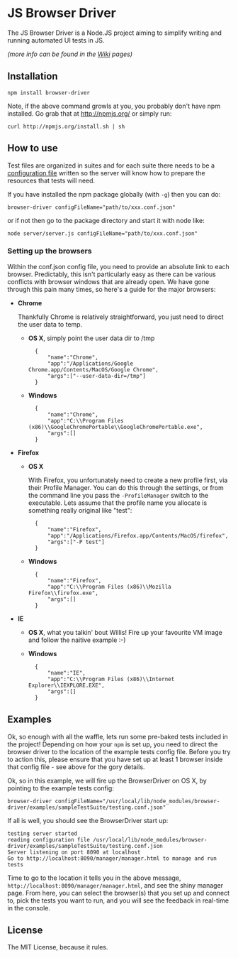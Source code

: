 # JS Browser Driver
The JS Browser Driver is a Node.JS project aiming to simplify writing and running automated UI tests in JS.

_(more info can be found in the [Wiki](https://github.com/PerformanceHorizonGroup/JS-Browser-Driver/wiki) pages)_

## Installation

    npm install browser-driver
    
Note, if the above command growls at you, you probably don't have npm installed. Go grab that at http://npmjs.org/ or simply run:

    curl http://npmjs.org/install.sh | sh

## How to use
Test files are organized in suites and for each suite there needs to be a [configuration file](https://github.com/PerformanceHorizonGroup/JS-Browser-Driver/wiki/Configuration-file) written so the server will know how to prepare the resources that tests will need.

If you have installed the npm package globally (with `-g`) then you can do:

    browser-driver configFileName="path/to/xxx.conf.json"
    
or if not then go to the package directory and start it with node like:

    node server/server.js configFileName="path/to/xxx.conf.json"

### Setting up the browsers
Within the conf.json config file, you need to provide an absolute link to each browser. Predictably, this isn't particularly easy as there can be various conflicts with browser windows that are already open. We have gone through this pain many times, so here's a guide for the major browsers:

- **Chrome**

    Thankfully Chrome is relatively straightforward, you just need to direct the user data to temp. 
    
    - **OS X**, simply point the user data dir to /tmp
        
            {
                "name":"Chrome",
                "app":"/Applications/Google Chrome.app/Contents/MacOS/Google Chrome",
                "args":["--user-data-dir=/tmp"]
            }
        
    - **Windows**
    
            {
                "name":"Chrome",
                "app":"C:\\Program Files (x86)\\GoogleChromePortable\\GoogleChromePortable.exe",
                "args":[]
            }


- **Firefox**

    
    - **OS X**
        
        With Firefox, you unfortunately need to create a new profile first, via their Profile Manager. You can do this through the settings, or from the command line you pass the `-ProfileManager` switch to the executable. Lets assume that the profile name you allocate is something really original like "test":
    
            {
                "name":"Firefox",
                "app":"/Applications/Firefox.app/Contents/MacOS/firefox",
                "args":["-P test"]
            }
        
    - **Windows**
    
            {
                "name":"Firefox",
                "app":"C:\\Program Files (x86)\\Mozilla Firefox\\firefox.exe",
                "args":[]
            }


- **IE**

    
    - **OS X**, what you talkin' bout Willis! Fire up your favourite VM image and follow the naitive example :-)
        
    - **Windows**
    
            {
                "name":"IE",
                "app":"C:\\Program Files (x86)\\Internet Explorer\\IEXPLORE.EXE",
                "args":[]
            }

## Examples
Ok, so enough with all the waffle, lets run some pre-baked tests included in the project! Depending on how your `npm` is set up, you need to direct the browser driver to the location of the example tests config file. Before you try to action this, please ensure that you have set up at least 1 browser inside that config file - see above for the gory details. 

Ok, so in this example, we will fire up the BrowserDriver on OS X, by pointing to the example tests config:

    browser-driver configFileName="/usr/local/lib/node_modules/browser-driver/examples/sampleTestSuite/testing.conf.json"
    
If all is well, you should see the BrowserDriver start up:

    testing server started
    reading configuration file /usr/local/lib/node_modules/browser-driver/examples/sampleTestSuite/testing.conf.json
    Server listening on port 8090 at localhost
    Go to http://localhost:8090/manager/manager.html to manage and run tests

Time to go to the location it tells you in the above message, `http://localhost:8090/manager/manager.html`, and see the shiny manager page. From here, you can select the browser(s) that you set up and connect to, pick the tests you want to run, and you will see the feedback in real-time in the console. 

## License
The MIT License, because it rules.
